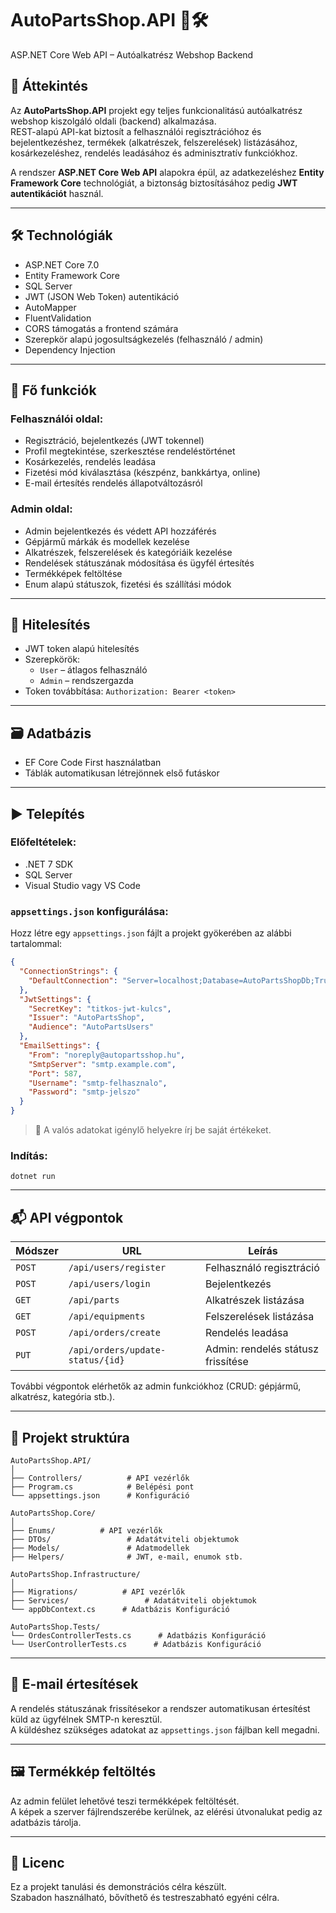 # AutoPartsShop.API 🚗🛠️  
ASP.NET Core Web API – Autóalkatrész Webshop Backend

## 🧾 Áttekintés

Az **AutoPartsShop.API** projekt egy teljes funkcionalitású autóalkatrész webshop kiszolgáló oldali (backend) alkalmazása.  
REST-alapú API-kat biztosít a felhasználói regisztrációhoz és bejelentkezéshez, termékek (alkatrészek, felszerelések) listázásához, kosárkezeléshez, rendelés leadásához és adminisztratív funkciókhoz.

A rendszer **ASP.NET Core Web API** alapokra épül, az adatkezeléshez **Entity Framework Core** technológiát, a biztonság biztosításához pedig **JWT autentikációt** használ.

---

## 🛠️ Technológiák

- ASP.NET Core 7.0
- Entity Framework Core
- SQL Server
- JWT (JSON Web Token) autentikáció
- AutoMapper
- FluentValidation
- CORS támogatás a frontend számára
- Szerepkör alapú jogosultságkezelés (felhasználó / admin)
- Dependency Injection

---

## 🧩 Fő funkciók

### Felhasználói oldal:
- Regisztráció, bejelentkezés (JWT tokennel)
- Profil megtekintése, szerkesztése rendeléstörténet
- Kosárkezelés, rendelés leadása
- Fizetési mód kiválasztása (készpénz, bankkártya, online)
- E-mail értesítés rendelés állapotváltozásról

### Admin oldal:
- Admin bejelentkezés és védett API hozzáférés
- Gépjármű márkák és modellek kezelése
- Alkatrészek, felszerelések és kategóriáik kezelése
- Rendelések státuszának módosítása és ügyfél értesítés
- Termékképek feltöltése
- Enum alapú státuszok, fizetési és szállítási módok

---

## 🔐 Hitelesítés

- JWT token alapú hitelesítés
- Szerepkörök:
  - `User` – átlagos felhasználó
  - `Admin` – rendszergazda
- Token továbbítása: `Authorization: Bearer <token>`

---

## 🗃️ Adatbázis

- EF Core Code First használatban
- Táblák automatikusan létrejönnek első futáskor

---

## ▶️ Telepítés

### Előfeltételek:
- .NET 7 SDK
- SQL Server 
- Visual Studio vagy VS Code

### `appsettings.json` konfigurálása:
Hozz létre egy `appsettings.json` fájlt a projekt gyökerében az alábbi tartalommal:

```json
{
  "ConnectionStrings": {
    "DefaultConnection": "Server=localhost;Database=AutoPartsShopDb;Trusted_Connection=True;"
  },
  "JwtSettings": {
    "SecretKey": "titkos-jwt-kulcs",
    "Issuer": "AutoPartsShop",
    "Audience": "AutoPartsUsers"
  },
  "EmailSettings": {
    "From": "noreply@autopartsshop.hu",
    "SmtpServer": "smtp.example.com",
    "Port": 587,
    "Username": "smtp-felhasznalo",
    "Password": "smtp-jelszo"
  }
}
```

> 🔐 A valós adatokat igénylő helyekre írj be saját értékeket.

### Indítás:
```
dotnet run
```

---

## 📬 API végpontok

| Módszer | URL | Leírás |
|--------|-----|--------|
| `POST` | `/api/users/register` | Felhasználó regisztráció |
| `POST` | `/api/users/login` | Bejelentkezés |
| `GET` | `/api/parts` | Alkatrészek listázása |
| `GET` | `/api/equipments` | Felszerelések listázása |
| `POST` | `/api/orders/create` | Rendelés leadása |
| `PUT` | `/api/orders/update-status/{id}` | Admin: rendelés státusz frissítése |

További végpontok elérhetők az admin funkciókhoz (CRUD: gépjármű, alkatrész, kategória stb.).

---

## 📁 Projekt struktúra

```
AutoPartsShop.API/
│
├── Controllers/          # API vezérlők
├── Program.cs            # Belépési pont
└── appsettings.json      # Konfiguráció

AutoPartsShop.Core/
│
├── Enums/          # API vezérlők
├── DTOs/                 # Adatátviteli objektumok
├── Models/               # Adatmodellek
├── Helpers/              # JWT, e-mail, enumok stb.

AutoPartsShop.Infrastructure/
│
├── Migrations/          # API vezérlők
├── Services/                 # Adatátviteli objektumok
└── appDbContext.cs      # Adatbázis Konfiguráció

AutoPartsShop.Tests/
└── OrdesControllerTests.cs      # Adatbázis Konfiguráció
└── UserControllerTests.cs      # Adatbázis Konfiguráció
```

---

## 📧 E-mail értesítések

A rendelés státuszának frissítésekor a rendszer automatikusan értesítést küld az ügyfélnek SMTP-n keresztül.  
A küldéshez szükséges adatokat az `appsettings.json` fájlban kell megadni.

---

## 🖼️ Termékkép feltöltés

Az admin felület lehetővé teszi termékképek feltöltését.  
A képek a szerver fájlrendszerébe kerülnek, az elérési útvonalukat pedig az adatbázis tárolja.

---

## 📄 Licenc

Ez a projekt tanulási és demonstrációs célra készült.  
Szabadon használható, bővíthető és testreszabható egyéni célra.
